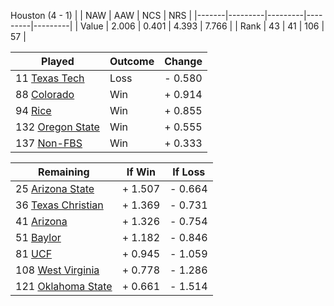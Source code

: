 Houston (4 - 1)
|       |   NAW   |   AAW   |   NCS   |   NRS   |
|-------|---------|---------|---------|---------|
| Value |   2.006 |   0.401 |   4.393 |   7.766 |
| Rank  |      43 |      41 |     106 |      57 |

| Played                    | Outcome    |  Change  |
|---------------------------|------------|----------|
|  11 [Texas Tech            ](TexasTech.md)| Loss       | -  0.580 |
|  88 [Colorado              ](Colorado.md)| Win        | +  0.914 |
|  94 [Rice                  ](Rice.md)| Win        | +  0.855 |
| 132 [Oregon State          ](OregonState.md)| Win        | +  0.555 |
| 137 [Non-FBS               ](NonFBS.md)| Win        | +  0.333 |

| Remaining                 |  If Win  |  If Loss |
|---------------------------|----------|----------|
|  25 [Arizona State         ](ArizonaState.md)| +  1.507 | -  0.664 |
|  36 [Texas Christian       ](TexasChristian.md)| +  1.369 | -  0.731 |
|  41 [Arizona               ](Arizona.md)| +  1.326 | -  0.754 |
|  51 [Baylor                ](Baylor.md)| +  1.182 | -  0.846 |
|  81 [UCF                   ](UCF.md)| +  0.945 | -  1.059 |
| 108 [West Virginia         ](WestVirginia.md)| +  0.778 | -  1.286 |
| 121 [Oklahoma State        ](OklahomaState.md)| +  0.661 | -  1.514 |

